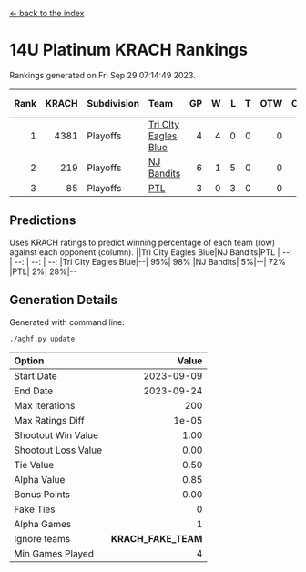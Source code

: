 [<- back to the index](readme.md)
# 14U Platinum KRACH Rankings
Rankings generated on Fri Sep 29 07:14:49 2023.

Rank|KRACH|Subdivision|Team|GP|W|L|T|OTW|OTL|SoS|Exp Wins|Win Diff
---:|---:|:---|:---|---:|---:|---:|---:|---:|---:|---:|---:|---:
1|4381|Playoffs|[Tri CIty Eagles Blue](https://gamesheetstats.com/seasons/3663/teams/140831/schedule)|4|4|0|0|0|0|137|4.8|-0.0
2|219|Playoffs|[NJ Bandits](https://gamesheetstats.com/seasons/3663/teams/140828/schedule)|6|1|5|0|0|0|2360|1.9|0.0
3|85|Playoffs|[PTL](https://gamesheetstats.com/seasons/3663/teams/140827/schedule)|3|0|3|0|0|0|2264|0.9|0.0

## Predictions
Uses KRACH ratings to predict winning percentage of each team (row) against each opponent (column).
||Tri CIty Eagles Blue|NJ Bandits|PTL
| --: | --: | --: | --: 
|Tri CIty Eagles Blue|--| 95%| 98%
|NJ Bandits|  5%|--| 72%
|PTL|  2%| 28%|--

## Generation Details

Generated with command line:
```
./aghf.py update
```

| Option | Value |
| :----- | ----: |
| Start Date | 2023-09-09 |
| End Date | 2023-09-24 |
| Max Iterations | 200 |
| Max Ratings Diff | 1e-05 |
| Shootout Win Value | 1.00 |
| Shootout Loss Value | 0.00 |
| Tie Value | 0.50 |
| Alpha Value | 0.85 |
| Bonus Points | 0.00 |
| Fake Ties | 0 |
| Alpha Games | 1 |
| Ignore teams | __KRACH_FAKE_TEAM__ |
| Min Games Played | 4 |

